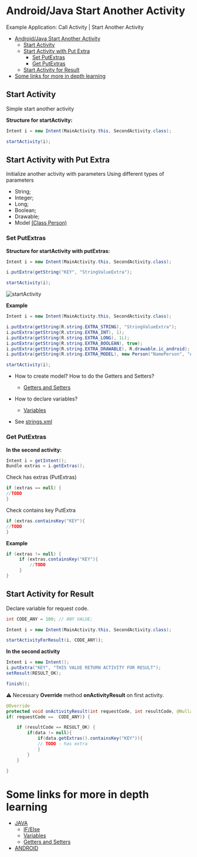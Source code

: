 Android/Java Start Another Activity
===========================

Example Application: Call Activity | Start Another Activity
- [Android/Java Start Another Activity](#androidjava-start-another-activity)
  - [Start Activity](#start-activity)
  - [Start Activity with Put Extra](#start-activity-with-put-extra)
    - [Set PutExtras](#set-putextras)
    - [Get PutExtras](#get-putextras)
  - [Start Activity for Result](#start-activity-for-result)
- [Some links for more in depth learning](#some-links-for-more-in-depth-learning)



## Start Activity

Simple start another activity

**Structure for startActivity:**
```java
Intent i = new Intent(MainActivity.this, SecondActivity.class);

startActivity(i);
```

## Start Activity with Put Extra

Initialize another activity with parameters
Using different types of parameters
* String;
* Integer;
* Long;
* Boolean;
* Drawable;
* Model [(Class Person)](https://github.com/fefong/android_callActivity/blob/master/app/src/main/java/com/example/android_callactivity/model/Person.java) 

### Set PutExtras

**Structure for startActivity with putExtras:**
```java
Intent i = new Intent(MainActivity.this, SecondActivity.class);

i.putExtra(getString("KEY", "StringValueExtra");

startActivity(i);
```

![startActivity](https://user-images.githubusercontent.com/26600374/66278435-54a37580-e87f-11e9-9de0-d987e0bf2635.png)

**Example**
```java
Intent i = new Intent(MainActivity.this, SecondActivity.class);

i.putExtra(getString(R.string.EXTRA_STRING), "StringValueExtra");
i.putExtra(getString(R.string.EXTRA_INT), 1);
i.putExtra(getString(R.string.EXTRA_LONG), 1L);
i.putExtra(getString(R.string.EXTRA_BOOLEAN), true);
i.putExtra(getString(R.string.EXTRA_DRAWABLE), R.drawable.ic_android);
i.putExtra(getString(R.string.EXTRA_MODEL), new Person("NamePerson", "AnyPersonValue"));

startActivity(i);
```

* How to create model? How to do the Getters and Setters?
  * [Getters and Setters](https://github.com/fefong/java_GettersAndSetters)

* How to declare variables? 
  * [Variables](https://github.com/fefong/java_variables)

* See [strings.xml](src/main/res/values/strings.xml)
  
### Get PutExtras

**In the second activity:**


```java
Intent i = getIntent();
Bundle extras = i.getExtras();
```

Check has extras (PutExtras)

```java
if (extras == null) {
//TODO
}
```

Check contains key PutExtra

```java
if (extras.containsKey("KEY"){
//TODO    
}
```

**Example**
```java
if (extras != null) {
     if (extras.containsKey("KEY"){
         //TODO
     }
}
```

## Start Activity for Result

Declare variable for request code.

```java
int CODE_ANY = 100; // ANY VALUE;
```

```java
Intent i = new Intent(MainActivity.this, SecondActivity.class);

startActivityForResult(i, CODE_ANY));
```

**In the second activity**

```java
Intent i = new Intent();
i.putExtra("KEY", "THIS VALUE RETURN ACTIVITY FOR RESULT");
setResult(RESULT_OK);

finish();
```

:warning: Necessary **Override** method **onActivityResult** on first activity.

```java
@Override
protected void onActivityResult(int requestCode, int resultCode, @Nullable Intent data) {
if( requestCode ==  CODE_ANY)) {

    if (resultCode == RESULT_OK) {
        if(data != null){
            if(data.getExtras().containsKey("KEY")){
            // TODO - has extra
            }
        }
    }  

}
```

# Some links for more in depth learning

* [JAVA](https://github.com/search?q=fefong%2Fjava)
  * [IF/Else](https://github.com/fefong/java_ifElse)
  * [Variables](https://github.com/fefong/java_variables)
  * [Getters and Setters](https://github.com/fefong/java_GettersAndSetters)
* [ANDROID](https://github.com/search?q=fefong%2Fandroid)
